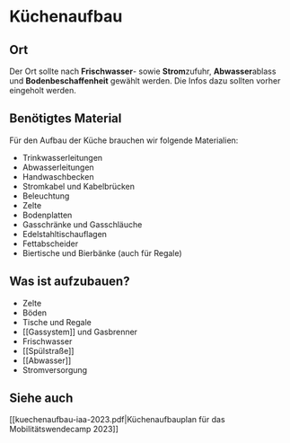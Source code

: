 # Küchenaufbau

## Ort

Der Ort sollte nach **Frischwasser**- sowie **Strom**zufuhr, **Abwasser**ablass und **Bodenbeschaffenheit** gewählt werden. Die Infos dazu sollten vorher eingeholt werden.

## Benötigtes Material

Für den Aufbau der Küche brauchen wir folgende Materialien:

- Trinkwasserleitungen
- Abwasserleitungen
- Handwaschbecken
- Stromkabel und Kabelbrücken
- Beleuchtung
- Zelte
- Bodenplatten
- Gasschränke und Gasschläuche
- Edelstahltischauflagen
- Fettabscheider
- Biertische und Bierbänke (auch für Regale)

## Was ist aufzubauen?

- Zelte
- Böden
- Tische und Regale
- [[Gassystem]] und Gasbrenner
- Frischwasser
- [[Spülstraße]]
- [[Abwasser]]
- Stromversorgung

## Siehe auch

[[kuechenaufbau-iaa-2023.pdf|Küchenaufbauplan für das Mobilitätswendecamp 2023]]
